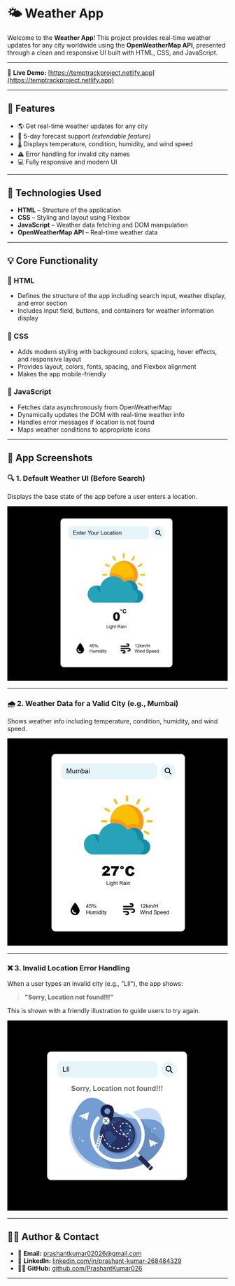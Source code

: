 # 🌤️ Weather App

Welcome to the **Weather App**! This project provides real-time weather updates for any city worldwide using the **OpenWeatherMap API**, presented through a clean and responsive UI built with HTML, CSS, and JavaScript.

---

🔗 **Live Demo:** [https://temptrackproject.netlify.app](https://temptrackproject.netlify.app)

---

## 🚀 Features

- 🌎 Get real-time weather updates for any city  
- 📅 5-day forecast support *(extendable feature)*  
- 🌡️ Displays temperature, condition, humidity, and wind speed  
- ⚠️ Error handling for invalid city names  
- 💻 Fully responsive and modern UI  

---

## 🔧 Technologies Used

- **HTML** – Structure of the application  
- **CSS** – Styling and layout using Flexbox  
- **JavaScript** – Weather data fetching and DOM manipulation  
- **OpenWeatherMap API** – Real-time weather data  

---

## 💡 Core Functionality

### 🔹 HTML  
- Defines the structure of the app including search input, weather display, and error section  
- Includes input field, buttons, and containers for weather information display  

### 🔹 CSS  
- Adds modern styling with background colors, spacing, hover effects, and responsive layout  
- Provides layout, colors, fonts, spacing, and Flexbox alignment  
- Makes the app mobile-friendly  

### 🔹 JavaScript  
- Fetches data asynchronously from OpenWeatherMap  
- Dynamically updates the DOM with real-time weather info  
- Handles error messages if location is not found  
- Maps weather conditions to appropriate icons  

---

## 📸 App Screenshots

### 🔍 1. Default Weather UI (Before Search)  
Displays the base state of the app before a user enters a location.

![Result 1](https://github.com/PrashantKumar026/Weather-App/blob/main/Result%201.png?raw=true)

---

### 🌧️ 2. Weather Data for a Valid City (e.g., Mumbai)  
Shows weather info including temperature, condition, humidity, and wind speed.

![Result 2](https://github.com/PrashantKumar026/Weather-App/blob/main/Result%202.png?raw=true)

---

### ❌ 3. Invalid Location Error Handling  
When a user types an invalid city (e.g., "Lll"), the app shows:

> **"Sorry, Location not found!!!"**

This is shown with a friendly illustration to guide users to try again.

![Result 3](https://github.com/PrashantKumar026/Weather-App/blob/main/Result%203.png?raw=true)

---

## 👨‍💻 Author & Contact

- 📧 **Email:** prashantkumar02026@gmail.com  
- 💼 **LinkedIn:** [linkedin.com/in/prashant-kumar-268484329](https://www.linkedin.com/in/prashant-kumar-268484329)  
- 🐱‍💻 **GitHub:** [github.com/PrashantKumar026](https://github.com/PrashantKumar026)  

---
